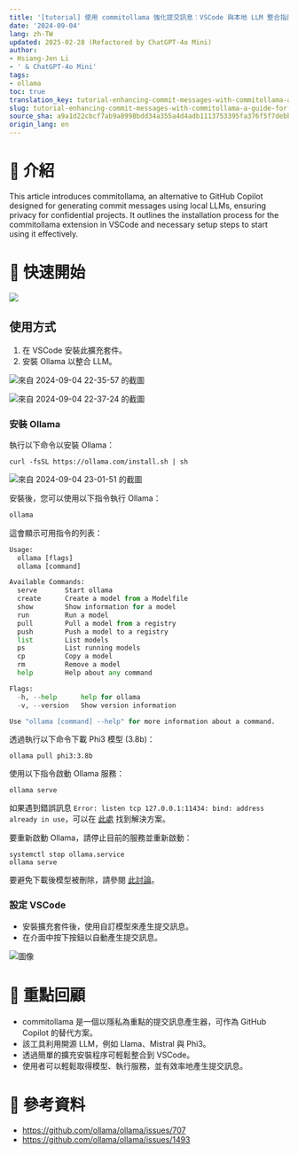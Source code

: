 ```yaml
---
title: '[tutorial] 使用 commitollama 強化提交訊息：VSCode 與本地 LLM 整合指南'
date: '2024-09-04'
lang: zh-TW
updated: 2025-02-28 (Refactored by ChatGPT-4o Mini)
author:
- Hsiang-Jen Li
- ' & ChatGPT-4o Mini'
tags:
- ollama
toc: true
translation_key: tutorial-enhancing-commit-messages-with-commitollama-a-guide-for-vscode-and-local-llm-integration
slug: tutorial-enhancing-commit-messages-with-commitollama-a-guide-for-vscode-and-local-llm-integration
source_sha: a9a1d22cbcf7ab9a8998bdd34a355a4d4adb1113753395fa376f5f7debb904a0
origin_lang: en
---
```


# 📌 介紹
This article introduces commitollama, an alternative to GitHub Copilot designed for generating commit messages using local LLMs, ensuring privacy for confidential projects. It outlines the installation process for the commitollama extension in VSCode and necessary setup steps to start using it effectively.
<!-- more -->

# 🚀 快速開始

![](https://commitollama.gallerycdn.vsassets.io/extensions/commitollama/commitollama/1.7.2/1723710671949/Microsoft.VisualStudio.Services.Icons.Default)

## 使用方式

1. 在 VSCode 安裝此擴充套件。  
1. 安裝 Ollama 以整合 LLM。

![來自 2024-09-04 22-35-57 的截圖](https://hackmd.io/_uploads/r1Vdxl8nR.png)

![來自 2024-09-04 22-37-24 的截圖](https://hackmd.io/_uploads/Bk-6gx830.png)
### 安裝 Ollama

執行以下命令以安裝 Ollama：
```shell
curl -fsSL https://ollama.com/install.sh | sh
```

![來自 2024-09-04 23-01-51 的截圖](https://hackmd.io/_uploads/rJwuUxIn0.png)

安裝後，您可以使用以下指令執行 Ollama：
```python
ollama
```
這會顯示可用指令的列表：
```python
Usage:
  ollama [flags]
  ollama [command]

Available Commands:
  serve       Start ollama
  create      Create a model from a Modelfile
  show        Show information for a model
  run         Run a model
  pull        Pull a model from a registry
  push        Push a model to a registry
  list        List models
  ps          List running models
  cp          Copy a model
  rm          Remove a model
  help        Help about any command

Flags:
  -h, --help      help for ollama
  -v, --version   Show version information

Use "ollama [command] --help" for more information about a command.
```

<!-- In this case, we will use `tavernari/git-commit-message` as our LLM model. This model is trained on Mistral0.3 . -->

透過執行以下命令下載 Phi3 模型 (3.8b)：

```shell
ollama pull phi3:3.8b
```

使用以下指令啟動 Ollama 服務：
```shell
ollama serve
```

<!-- If there a error message `Error: listen tcp 127.0.0.1:11434: bind: address already in use`. Which can be found at [there](https://github.com/ollama/ollama/issues/707) . You need to shutdown the ollama and restart it. -->

如果遇到錯誤訊息 `Error: listen tcp 127.0.0.1:11434: bind: address already in use`，可以在 [此處](https://github.com/ollama/ollama/issues/707) 找到解決方案。

要重新啟動 Ollama，請停止目前的服務並重新啟動：

```shell
systemctl stop ollama.service
ollama serve
```

要避免下載後模型被刪除，請參閱 [此討論](https://github.com/ollama/ollama/issues/1493)。



### 設定 VSCode

- 安裝擴充套件後，使用自訂模型來產生提交訊息。
- 在介面中按下按鈕以自動產生提交訊息。

![圖像](https://hackmd.io/_uploads/HklK2W82C.png)


# 🔁 重點回顧
- commitollama 是一個以隱私為重點的提交訊息產生器，可作為 GitHub Copilot 的替代方案。
- 該工具利用開源 LLM，例如 Llama、Mistral 與 Phi3。
- 透過簡單的擴充安裝程序可輕鬆整合到 VSCode。
- 使用者可以輕鬆取得模型、執行服務，並有效率地產生提交訊息。

# 🔗 參考資料
- https://github.com/ollama/ollama/issues/707
- https://github.com/ollama/ollama/issues/1493
